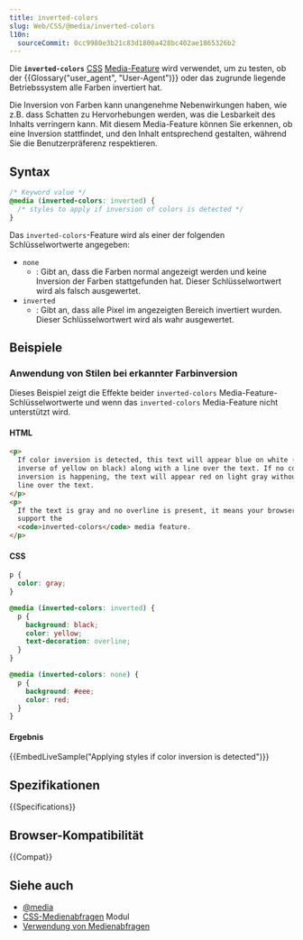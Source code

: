 ```yaml
---
title: inverted-colors
slug: Web/CSS/@media/inverted-colors
l10n:
  sourceCommit: 0cc9980e3b21c83d1800a428bc402ae1865326b2
---
```


Die **`inverted-colors`** [CSS](/de/docs/Web/CSS) [Media-Feature](/de/docs/Web/CSS/@media#media_features) wird verwendet, um zu testen, ob der {{Glossary("user_agent", "User-Agent")}} oder das zugrunde liegende Betriebssystem alle Farben invertiert hat.

Die Inversion von Farben kann unangenehme Nebenwirkungen haben, wie z.B. dass Schatten zu Hervorhebungen werden, was die Lesbarkeit des Inhalts verringern kann. Mit diesem Media-Feature können Sie erkennen, ob eine Inversion stattfindet, und den Inhalt entsprechend gestalten, während Sie die Benutzerpräferenz respektieren.

## Syntax

```css
/* Keyword value */
@media (inverted-colors: inverted) {
  /* styles to apply if inversion of colors is detected */
}
```

Das `inverted-colors`-Feature wird als einer der folgenden Schlüsselwortwerte angegeben:

- `none`
  - : Gibt an, dass die Farben normal angezeigt werden und keine Inversion der Farben stattgefunden hat. Dieser Schlüsselwortwert wird als falsch ausgewertet.
- `inverted`
  - : Gibt an, dass alle Pixel im angezeigten Bereich invertiert wurden. Dieser Schlüsselwortwert wird als wahr ausgewertet.

## Beispiele

### Anwendung von Stilen bei erkannter Farbinversion

Dieses Beispiel zeigt die Effekte beider `inverted-colors` Media-Feature-Schlüsselwortwerte und wenn das `inverted-colors` Media-Feature nicht unterstützt wird.

#### HTML

```html
<p>
  If color inversion is detected, this text will appear blue on white (the
  inverse of yellow on black) along with a line over the text. If no color
  inversion is happening, the text will appear red on light gray without the
  line over the text.
</p>
<p>
  If the text is gray and no overline is present, it means your browser doesn't
  support the
  <code>inverted-colors</code> media feature.
</p>
```

#### CSS

```css
p {
  color: gray;
}

@media (inverted-colors: inverted) {
  p {
    background: black;
    color: yellow;
    text-decoration: overline;
  }
}

@media (inverted-colors: none) {
  p {
    background: #eee;
    color: red;
  }
}
```

#### Ergebnis

{{EmbedLiveSample("Applying styles if color inversion is detected")}}

## Spezifikationen

{{Specifications}}

## Browser-Kompatibilität

{{Compat}}

## Siehe auch

- [@media](/de/docs/Web/CSS/@media)
- [CSS-Medienabfragen](/de/docs/Web/CSS/CSS_media_queries) Modul
- [Verwendung von Medienabfragen](/de/docs/Web/CSS/CSS_media_queries/Using_media_queries)

